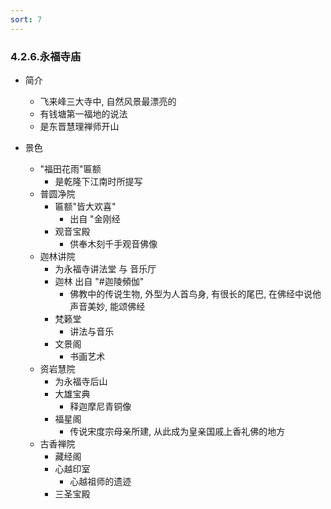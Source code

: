```yaml
---
sort: 7
---
```


### 4.2.6.永福寺庙
* 简介
	* 飞来峰三大寺中, 自然风景最漂亮的
	* 有钱塘第一福地的说法
	* 是东晋慧理禅师开山

* 景色
	* "福田花雨"匾额
		* 是乾隆下江南时所提写
	* 普圆净院
		* 匾额"皆大欢喜"
			* 出自 "金刚经
		* 观音宝殿
			* 供奉木刻千手观音佛像
	* 迦林讲院
		* 为永福寺讲法堂 与 音乐厅
		* 迦林 出自 "#迦陵頻伽"
			* 佛教中的传说生物, 外型为人首鸟身, 有很长的尾巴, 在佛经中说他声音美妙, 能颂佛经
		* 梵籁堂
			* 讲法与音乐
		* 文景阁
			* 书画艺术
	* 资岩慧院
		* 为永福寺后山
		* 大雄宝典
			* 释迦摩尼青铜像
		* 福星阁
			* 传说宋度宗母亲所建, 从此成为皇亲国戚上香礼佛的地方
	* 古香禅院
		* 藏经阁
		* 心越印室
			* 心越祖师的遗迹
		*  三圣宝殿

